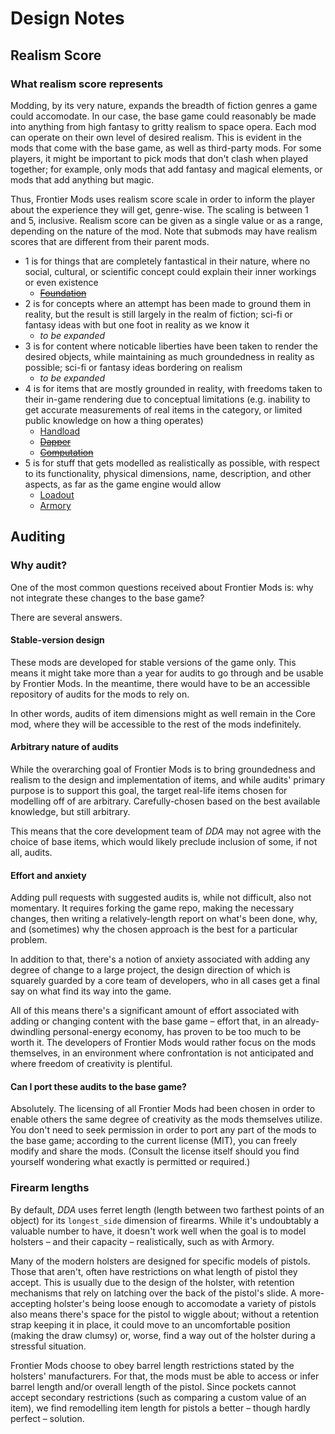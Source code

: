 # Design Notes

## Realism Score

### What realism score represents

Modding, by its very nature, expands the breadth of fiction genres a game could accomodate. In our case, the base game could reasonably be made into anything from high fantasy to gritty realism to space opera. Each mod can operate on their own level of desired realism. This is evident in the mods that come with the base game, as well as third-party mods. For some players, it might be important to pick mods that don't clash when played together; for example, only mods that add fantasy and magical elements, or mods that add anything but magic.

Thus, Frontier Mods uses realism score scale in order to inform the player about the experience they will get, genre-wise. The scaling is between 1 and 5, inclusive. Realism score can be given as a single value or as a range, depending on the nature of the mod. Note that submods may have realism scores that are different from their parent mods.

- 1 is for things that are completely fantastical in their nature, where no social, cultural, or scientific concept could explain their inner workings or even existence
  - ~~[Foundation](https://github.com/FrontierMods/Foundation/)~~
- 2 is for concepts where an attempt has been made to ground them in reality, but the result is still largely in the realm of fiction; sci-fi or fantasy ideas with but one foot in reality as we know it
  - _to be expanded_
- 3 is for content where noticable liberties have been taken to render the desired objects, while maintaining as much groundedness in reality as possible; sci-fi or fantasy ideas bordering on realism
  - _to be expanded_
- 4 is for items that are mostly grounded in reality, with freedoms taken to their in-game rendering due to conceptual limitations (e.g. inability to get accurate measurements of real items in the category, or limited public knowledge on how a thing operates)
  - [Handload](https://github.com/FrontierMods/Handload/)
  - ~~[Dapper](https://github.com/FrontierMods/Dapper/)~~
  - ~~[Computation](https://github.com/FrontierMods/Computation/)~~
- 5 is for stuff that gets modelled as realistically as possible, with respect to its functionality, physical dimensions, name, description, and other aspects, as far as the game engine would allow
  - [Loadout](https://github.com/FrontierMods/Loadout/)
  - [Armory](https://github.com/FrontierMods/Armory/)

## Auditing

### Why audit?

One of the most common questions received about Frontier Mods is: why not integrate these changes to the base game?

There are several answers.

#### Stable-version design

These mods are developed for stable versions of the game only. This means it might take more than a year for audits to go through and be usable by Frontier Mods. In the meantime, there would have to be an accessible repository of audits for the mods to rely on.

In other words, audits of item dimensions might as well remain in the Core mod, where they will be accessible to the rest of the mods indefinitely.

#### Arbitrary nature of audits

While the overarching goal of Frontier Mods is to bring groundedness and realism to the design and implementation of items, and while audits' primary purpose is to support this goal, the target real-life items chosen for modelling off of are arbitrary. Carefully-chosen based on the best available knowledge, but still arbitrary.

This means that the core development team of _DDA_ may not agree with the choice of base items, which would likely preclude inclusion of some, if not all, audits.

#### Effort and anxiety

Adding pull requests with suggested audits is, while not difficult, also not momentary. It requires forking the game repo, making the necessary changes, then writing a relatively-length report on what's been done, why, and (sometimes) why the chosen approach is the best for a particular problem.

In addition to that, there's a notion of anxiety associated with adding any degree of change to a large project, the design direction of which is squarely guarded by a core team of developers, who in all cases get a final say on what find its way into the game.

All of this means there's a significant amount of effort associated with adding or changing content with the base game – effort that, in an already-dwindling personal-energy economy, has proven to be too much to be worth it. The developers of Frontier Mods would rather focus on the mods themselves, in an environment where confrontation is not anticipated and where freedom of creativity is plentiful.

#### Can I port these audits to the base game?

Absolutely. The licensing of all Frontier Mods had been chosen in order to enable others the same degree of creativity as the mods themselves utilize. You don't need to seek permission in order to port any part of the mods to the base game; according to the current license (MIT), you can freely modify and share the mods. (Consult the license itself should you find yourself wondering what exactly is permitted or required.)

### Firearm lengths

By default, _DDA_ uses ferret length (length between two farthest points of an object) for its `longest_side` dimension of firearms. While it's undoubtably a valuable number to have, it doesn't work well when the goal is to model holsters – and their capacity – realistically, such as with Armory.

Many of the modern holsters are designed for specific models of pistols. Those that aren't, often have restrictions on what length of pistol they accept. This is usually due to the design of the holster, with retention mechanisms that rely on latching over the back of the pistol's slide. A more-accepting holster's being loose enough to accomodate a variety of pistols also means there's space for the pistol to wiggle about; without a retention strap keeping it in place, it could move to an uncomfortable position (making the draw clumsy) or, worse, find a way out of the holster during a stressful situation.

Frontier Mods choose to obey barrel length restrictions stated by the holsters' manufacturers. For that, the mods must be able to access or infer barrel length and/or overall length of the pistol. Since pockets cannot accept secondary restrictions (such as comparing a custom value of an item), we find remodelling item length for pistols a better – though hardly perfect – solution.
